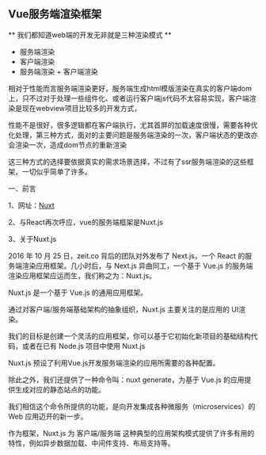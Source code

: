 ## Vue服务端渲染框架

** 我们都知道web端的开发无非就是三种渲染模式 **

* 服务端渲染
* 客户端渲染
* 服务端渲染 + 客户端渲染

相对于性能而言服务端渲染更好，服务端生成html模版渲染在真实的客户端dom上，只不过对于处理一些组件化、或者运行客户端js代码不太容易实现，客户端渲染是现在webview项目比较多的开发方式，

性能不是很好，很多逻辑都在客户端执行，尤其首屏的加载速度很慢，需要各种优化处理，第三种方式，面对的主要问题是服务端渲染的一次，客户端状态的更改亦会渲染一次，造成dom节点的重新渲染

这三种方式的选择要依据真实的需求场景选择，不过有了ssr服务端渲染的这些框架，一切似乎简单了许多。


一、前言

1、网址：[Nuxt](https://zh.nuxtjs.org/guide/installation)

2、与React再次呼应，vue的服务端框架是Nuxt.js

3、关于Nuxt.js

2016 年 10 月 25 日，zeit.co 背后的团队对外发布了 Next.js，一个 React 的服务端渲染应用框架。几小时后，与 Next.js 异曲同工，一个基于 Vue.js 的服务端渲染应用框架应运而生，我们称之为：Nuxt.js。

Nuxt.js 是一个基于 Vue.js 的通用应用框架。

通过对客户端/服务端基础架构的抽象组织，Nuxt.js 主要关注的是应用的 UI渲染。

我们的目标是创建一个灵活的应用框架，你可以基于它初始化新项目的基础结构代码，或者在已有 Node.js 项目中使用 Nuxt.js

Nuxt.js 预设了利用Vue.js开发服务端渲染的应用所需要的各种配置。

除此之外，我们还提供了一种命令叫：nuxt generate，为基于 Vue.js 的应用提供生成对应的静态站点的功能。

我们相信这个命令所提供的功能，是向开发集成各种微服务（microservices）的 Web 应用迈开的新一步。

作为框架，Nuxt.js 为 客户端/服务端 这种典型的应用架构模式提供了许多有用的特性，例如异步数据加载、中间件支持、布局支持等。




